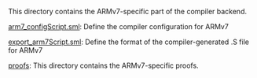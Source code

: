 This directory contains the ARMv7-specific part of the compiler backend.

[arm7_configScript.sml](arm7_configScript.sml):
Define the compiler configuration for ARMv7

[export_arm7Script.sml](export_arm7Script.sml):
Define the format of the compiler-generated .S file for ARMv7

[proofs](proofs):
This directory contains the ARMv7-specific proofs.
